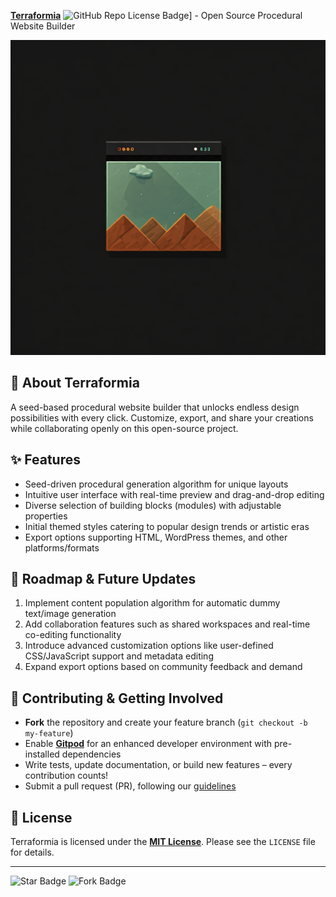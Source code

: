 **[Terraformia](https://github.com/gitcomit8/Terraformia)** ![GitHub Repo License Badge](https://img.shields.io/github/license/gitcomit8/Terraformia)] - Open Source Procedural Website Builder

![Terraformia Logo](logo.jpeg)

## 🌱 About Terraformia
A seed-based procedural website builder that unlocks endless design possibilities with every click. Customize, export, and share your creations while collaborating openly on this open-source project.

## ✨ Features
- Seed-driven procedural generation algorithm for unique layouts
- Intuitive user interface with real-time preview and drag-and-drop editing
- Diverse selection of building blocks (modules) with adjustable properties
- Initial themed styles catering to popular design trends or artistic eras
- Export options supporting HTML, WordPress themes, and other platforms/formats

## 🌟 Roadmap & Future Updates
1. Implement content population algorithm for automatic dummy text/image generation
2. Add collaboration features such as shared workspaces and real-time co-editing functionality
3. Introduce advanced customization options like user-defined CSS/JavaScript support and metadata editing
4. Expand export options based on community feedback and demand

## 🤝 Contributing & Getting Involved
- **Fork** the repository and create your feature branch (`git checkout -b my-feature`)
- Enable **[Gitpod](https://www.gitpod.io/)** for an enhanced developer environment with pre-installed dependencies
- Write tests, update documentation, or build new features – every contribution counts!
- Submit a pull request (PR), following our [guidelines](#PullRequestGuidelines)

## 📜 License

Terraformia is licensed under the **[MIT License](LICENSE)**. Please see the `LICENSE` file for details.

---


![Star Badge](https://img.shields.io/github/stars/gitcomit8/Terraformia?style=social) ![Fork Badge](https://img.shields.io/github/forks/gitcomit8/Terraformia?style=social)

